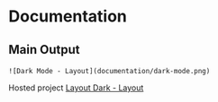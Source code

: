 # Documentation #

## Main Output
    ![Dark Mode - Layout](documentation/dark-mode.png)

Hosted project [Layout Dark - Layout](https://jsiesquen.github.io/web-demos/dark-mode/)